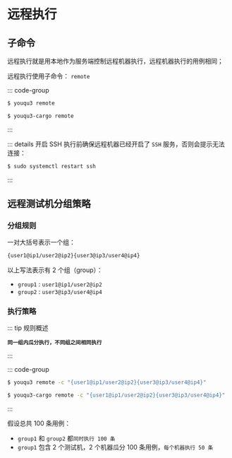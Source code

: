 # 远程执行

## 子命令

远程执行就是用本地作为服务端控制远程机器执行，远程机器执行的用例相同；

远程执行使用子命令： `remote` 

::: code-group
```bash [原生环境]
$ youqu3 remote
```
```bash [虚拟环境]
$ youqu3-cargo remote
```
:::

::: details 开启 SSH
执行前确保远程机器已经开启了 `SSH` 服务，否则会提示无法连接：


```bash
$ sudo systemctl restart ssh
```

:::

## 远程测试机分组策略

### 分组规则

一对大括号表示一个组：

```txt
{user1@ip1/user2@ip2}{user3@ip3/user4@ip4}
```

以上写法表示有 2 个组（group）：

- `group1` :  `user1@ip1/user2@ip2`
- `group2` : `user3@ip3/user4@ip4`

### 执行策略

::: tip 规则概述

**`同一组内瓜分执行，不同组之间相同执行`**

:::

::: code-group
```bash [原生环境]
$ youqu3 remote -c "{user1@ip1/user2@ip2}{user3@ip3/user4@ip4}"
```
```bash [虚拟环境]
$ youqu3-cargo remote -c "{user1@ip1/user2@ip2}{user3@ip3/user4@ip4}"
```
:::

假设总共 100 条用例：

- `group1` 和 `group2` 都`同时执行 100 条`
- `group1` 包含 2 个测试机，2 个机器瓜分 100 条用例，`每个机器执行 50 条`